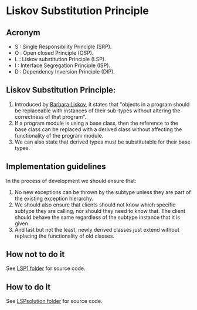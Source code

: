 # Liskov Substitution Principle
## Acronym
- S : Single Responsibility Principle (SRP).
- O : Open closed Principle (OSP).
- L : Liskov substitution Principle (LSP).
- I : Interface Segregation Principle (ISP).
- D : Dependency Inversion Principle (DIP).

## Liskov Substitution Principle:
1. Introduced by [Barbara Liskov](https://en.wikipedia.org/wiki/Barbara_Liskov), it states that "objects in a program should be replaceable with instances of their sub-types without altering the correctness of that program".
2. If a program module is using a base class, then the reference to the base class can be replaced with a derived class without affecting the functionality of the program module.
3. We can also state that derived types must be substitutable for their base types.

## Implementation guidelines
In the process of development we should ensure that: 
1. No new exceptions can be thrown by the subtype unless they are part of the existing exception hierarchy. 
2. We should also ensure that clients should not know which specific subtype they are calling, nor should they need to know that. The client should behave the same regardless of the subtype instance that it is given. 
3. And last but not the least, newly derived classes just extend without replacing the functionality of old classes.

## How not to do it
See [LSP1 folder](LSP1) for source code.

## How to do it
See [LSPsolution folder](LSPsolution) for source code.
